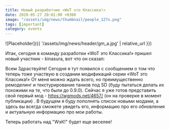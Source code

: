 ```yaml
---
title: Новый разработчик «WoT это Классика!»
date: 2020-05-27 20:01:00 +0300
image: "/assets/img/news/thumbnail/people_127x.png"
tags: [important]
category: events
---
```

<p style="display: none">Теперь WэК! занимается не один человек.</p>

![Placeholder]({{ '/assets/img/news/header/gm_a.jpg' | relative_url }})

Итак, сегодня в команду разработки «WoT это Классика!» пришел новый участник - kinasura, вот что он сказал:

Всем Здраствуйте! Сегодня я тут появился с сообщением о том что теперь тоже участвую в создании модификаций серии «WoT это Классика!» От меня можно ждать всего, но преимущественно ремоделинг и текстурирование танков под SD (буду пытаться делать их похожими на те, что были до 0.9.0). Сейчас я уже готов представить свой первый мод - https://wgmods.net/4657/ (он на проверке в момент публикации) . В будущем я буду пополнять список новыми модами, а здесь вы всегда сможете увидеть его, информацию про его обновления и актуальную информацию про мои работы.

Теперь работать над "WэК!" будет еще веселее!